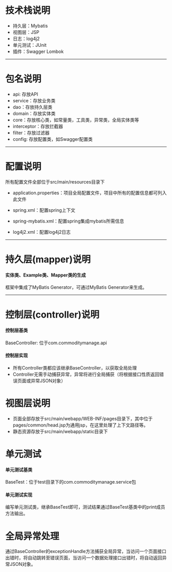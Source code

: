 # 技术栈说明

- 持久层：Mybatis
- 视图层：JSP
- 日志：log4j2
- 单元测试：JUnit
- 插件：Swagger Lombok 

---

# 包名说明

- api: 存放API
- service：存放业务类
- dao：存放持久层类
- domain：存放实体类
- core：存放核心类，如常量类，工具类，异常类，全局实体类等
- interceptor：存放拦截器
- filter：存放过滤器
- config: 存放配置类，如Swagger配置类

---

# 配置说明
所有配置文件全部位于src/main/resources目录下

- application.properties：项目全局配置文件，项目中所有的配置信息都可列入此文件
- spring.xml：配置spring上下文

- spring-mybatis.xml：配置spring集成mybatis所需信息
- log4j2.xml：配置log4j2日志


---


# 持久层(mapper)说明

#### 实体类、Example类、Mapper类的生成
框架中集成了MyBatis Generator，可通过MyBatis Generator来生成。

---

# 控制层(controller)说明

#### 控制层基类
BaseController: 位于com.commoditymanage.api

#### 控制层实现

- 所有Controller类都应该继承BaseController，以获取全局处理
- Controller无需手动捕获异常，异常将进行全局捕获（将根据接口性质返回错误页面或异常JSON对象）

# 视图层说明

- 页面全部存放于src/main/webapp/WEB-INF/pages目录下，其中位于pages/common/head.jsp为通用jsp，在这里处理了上下文路径等。
- 静态资源存放于src/main/webapp/static目录下

# 单元测试

#### 单元测试基类 
BaseTest：位于test目录下的com.commoditymanage.service包

#### 单元测试实现
编写单元测试类，继承BaseTest即可，测试结果通过BaseTest基类中的print成员方法输出。

# 全局异常处理

通过BaseController的exceptionHandle方法捕获全局异常，当访问一个页面接口出错时，将自动跳转至错误页面，当访问一个数据处理接口出错时，将自动返回异常JSON对象。
